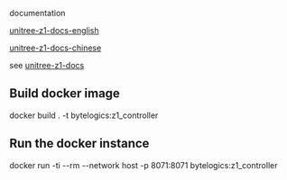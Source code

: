 documentation

[unitree-z1-docs-english](http://dev-z1.unitree.com)

[unitree-z1-docs-chinese](http://dev-z1.cn.unitree.com)

see [unitree-z1-docs](http://dev-z1.unitree.com)

## Build docker image
docker build . -t bytelogics:z1_controller

## Run the docker instance
docker run -ti --rm --network host -p 8071:8071 bytelogics:z1_controller

